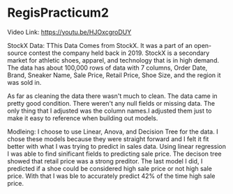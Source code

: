 # RegisPracticum2

Video Link: https://youtu.be/HJOxcgroDUY

StockX Data: TThis Data Comes from StockX. It was a part of an open-source contest the company held back in 2019.
StockX is a secondary market for athletic shoes, apparel, and technology that is in high demand. The data has about 100,000 rows of data with 7 columns, Order Date, Brand, Sneaker Name, Sale Price, Retail Price, Shoe Size, and the region it was sold in.


As far as cleaning the data there wasn't much to clean. The data came in pretty good condition. There weren't any null fields or missing data. The only thing that I adjusted was the column names.I adjusted them just to make it easy to reference when building out models.

Modleing: I choose to use Linear, Anova, and Decision Tree for the data. I chose these models because they were straight forward and I felt it fit better with what I was trying to predict in sales data. Using linear regression I was able to find sinificant fields to predicting sale price. The decison tree showed that retail price was a strong preditor. The last model I did, I predicted if a shoe could be considered high sale price or not high sale price. With that I was ble to accurately predict 42% of the time high sale price.
